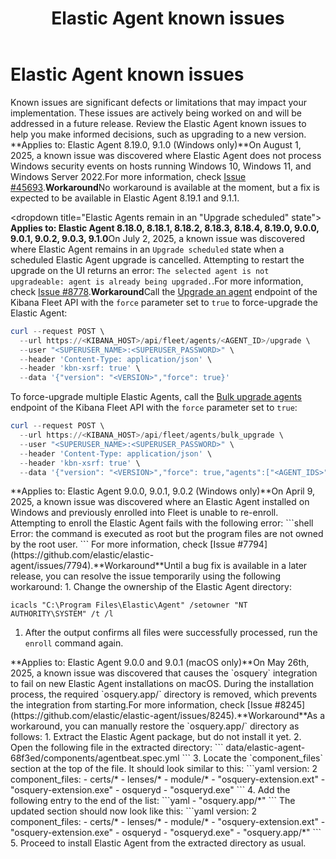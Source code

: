 ﻿---
title: Elastic Agent known issues
description: Known issues are significant defects or limitations that may impact your implementation. These issues are actively being worked on and will be addressed...
url: https://docs-v3-preview.elastic.dev/release-notes/known-issues
products:
  - Elastic Agent
---

# Elastic Agent known issues

Known issues are significant defects or limitations that may impact your implementation. These issues are actively being worked on and will be addressed in a future release. Review the Elastic Agent known issues to help you make informed decisions, such as upgrading to a new version.
<dropdown title="[Windows] Elastic Agent does not process Windows security events">
  **Applies to: Elastic Agent 8.19.0, 9.1.0 (Windows only)**On August 1, 2025, a known issue was discovered where Elastic Agent does not process Windows security events on hosts running Windows 10, Windows 11, and Windows Server 2022.For more information, check [Issue #45693](https://github.com/elastic/beats/issues/45693).**Workaround**No workaround is available at the moment, but a fix is expected to be available in Elastic Agent 8.19.1 and 9.1.1.
</dropdown>

<dropdown title="Elastic Agents remain in an "Upgrade scheduled" state">
  **Applies to: Elastic Agent 8.18.0, 8.18.1, 8.18.2, 8.18.3, 8.18.4, 8.19.0, 9.0.0, 9.0.1, 9.0.2, 9.0.3, 9.1.0**On July 2, 2025, a known issue was discovered where Elastic Agent remains in an `Upgrade scheduled` state when a scheduled Elastic Agent upgrade is cancelled. Attempting to restart the upgrade on the UI returns an error: `The selected agent is not upgradeable: agent is already being upgraded.`.For more information, check [Issue #8778](https://github.com/elastic/elastic-agent/issues/8778).**Workaround**Call the [Upgrade an agent](https://www.elastic.co/docs/api/doc/kibana/operation/operation-post-fleet-agents-agentid-upgrade) endpoint of the Kibana Fleet API with the `force` parameter set to `true` to force-upgrade the Elastic Agent:
  ```powershell
  curl --request POST \
    --url https://<KIBANA_HOST>/api/fleet/agents/<AGENT_ID>/upgrade \
    --user "<SUPERUSER_NAME>:<SUPERUSER_PASSWORD>" \
    --header 'Content-Type: application/json' \
    --header 'kbn-xsrf: true' \
    --data '{"version": "<VERSION>","force": true}'
  ```
  To force-upgrade multiple Elastic Agents, call the [Bulk upgrade agents](https://www.elastic.co/docs/api/doc/kibana/operation/operation-post-fleet-agents-bulk-upgrade) endpoint of the Kibana Fleet API with the `force` parameter set to `true`:
  ```powershell
  curl --request POST \
    --url https://<KIBANA_HOST>/api/fleet/agents/bulk_upgrade \
    --user "<SUPERUSER_NAME>:<SUPERUSER_PASSWORD>" \
    --header 'Content-Type: application/json' \
    --header 'kbn-xsrf: true' \
    --data '{"version": "<VERSION>","force": true,"agents":["<AGENT_IDS>"]}'
  ```
</dropdown>

<dropdown title="[Windows] Elastic Agent is unable to re-enroll into Fleet">
  **Applies to: Elastic Agent 9.0.0, 9.0.1, 9.0.2 (Windows only)**On April 9, 2025, a known issue was discovered where an Elastic Agent installed on Windows and previously enrolled into Fleet is unable to re-enroll. Attempting to enroll the Elastic Agent fails with the following error:
  ```shell
  Error: the command is executed as root but the program files are not owned by the root user.
  ```
  For more information, check [Issue #7794](https://github.com/elastic/elastic-agent/issues/7794).**Workaround**Until a bug fix is available in a later release, you can resolve the issue temporarily using the following workaround:
  1. Change the ownership of the Elastic Agent directory:

  ```shell
  icacls "C:\Program Files\Elastic\Agent" /setowner "NT AUTHORITY\SYSTEM" /t /l
  ```

  1. After the output confirms all files were successfully processed, run the `enroll` command again.
</dropdown>

<dropdown title="[macOS] Osquery integration fails to start on fresh agent installs">
  **Applies to: Elastic Agent 9.0.0 and 9.0.1 (macOS only)**On May 26th, 2025, a known issue was discovered that causes the `osquery` integration to fail on new Elastic Agent installations on macOS. During the installation process, the required `osquery.app/` directory is removed, which prevents the integration from starting.For more information, check [Issue #8245](https://github.com/elastic/elastic-agent/issues/8245).**Workaround**As a workaround, you can manually restore the `osquery.app/` directory as follows:
  1. Extract the Elastic Agent package, but do not install it yet.
  2. Open the following file in the extracted directory:   
     ```
     data/elastic-agent-68f3ed/components/agentbeat.spec.yml
     ```
  3. Locate the `component_files` section at the top of the file. It should look similar to this:   
     ```yaml
     version: 2
     component_files:
       - certs/*
       - lenses/*
       - module/*
       - "osquery-extension.ext"
       - "osquery-extension.exe"
       - osqueryd
       - "osqueryd.exe"
     ```
  4. Add the following entry to the end of the list:   
     ```yaml
       - "osquery.app/*"
     ```   The updated section should now look like this:   
     ```yaml
     version: 2
     component_files:
       - certs/*
       - lenses/*
       - module/*
       - "osquery-extension.ext"
       - "osquery-extension.exe"
       - osqueryd
       - "osqueryd.exe"
       - "osquery.app/*"
     ```
  5. Proceed to install Elastic Agent from the extracted directory as usual.
</dropdown>
